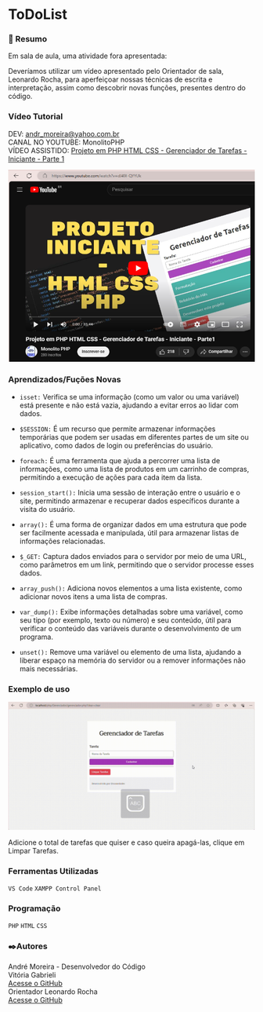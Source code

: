 # ToDoList
### 🎡 Resumo

Em sala de aula, uma atividade fora apresentada:
 
Deveríamos utilizar um vídeo apresentado pelo Orientador de sala, Leonardo Rocha, para aperfeiçoar nossas técnicas de escrita e interpretação, assim como descobrir novas funções, presentes dentro do código.
 
### Vídeo Tutorial

DEV: andr_moreira@yahoo.com.br  
CANAL NO YOUTUBE: MonolitoPHP  
VÍDEO ASSISTIDO: [Projeto em PHP HTML CSS - Gerenciador de Tarefas - Iniciante - Parte 1](https://www.youtube.com/watch?v=dJ49I-QYYUk)

![img](/Gerenciador/imgs/telaToDoList.png)


### Aprendizados/Fuções Novas

- `isset:` Verifica se uma informação (como um valor ou uma variável) está presente e não está vazia, ajudando a evitar erros ao lidar com dados.
 
- `$SESSION:` É um recurso que permite armazenar informações temporárias que podem ser usadas em diferentes partes de um site ou aplicativo, como dados de login ou preferências do usuário.

- `foreach:` É uma ferramenta que ajuda a percorrer uma lista de informações, como uma lista de produtos em um carrinho de compras, permitindo a execução de ações para cada item da lista.
 
- `session_start():` Inicia uma sessão de interação entre o usuário e o site, permitindo armazenar e recuperar dados específicos durante a visita do usuário.

- `array():` É uma forma de organizar dados em uma estrutura que pode ser facilmente acessada e manipulada, útil para armazenar listas de informações relacionadas.

- `$_GET:` Captura dados enviados para o servidor por meio de uma URL, como parâmetros em um link, permitindo que o servidor processe esses dados.

- `array_push():` Adiciona novos elementos a uma lista existente, como adicionar novos itens a uma lista de compras.

- `var_dump():` Exibe informações detalhadas sobre uma variável, como seu tipo (por exemplo, texto ou número) e seu conteúdo, útil para verificar o conteúdo das variáveis durante o desenvolvimento de um programa.

- `unset():` Remove uma variável ou elemento de uma lista, ajudando a liberar espaço na memória do servidor ou a remover informações não mais necessárias.
 
 
### Exemplo de uso
 
![gif](/Gerenciador/imgs/ExemToDoList.gif) 

Adicione o total de tarefas que quiser e caso queira apagá-las, clique em Limpar Tarefas.

### Ferramentas Utilizadas

`VS Code`
`XAMPP Control Panel`

### Programação

`PHP`
`HTML`
`CSS`

### ✒️Autores 

André Moreira - Desenvolvedor do Código   
Vitória Gabrieli  
[Acesse o GitHub](https://github.com/vickieww)  
Orientador Leonardo Rocha  
[Acesse o GitHub](https://github.com/LeonardoRochaMarista)
